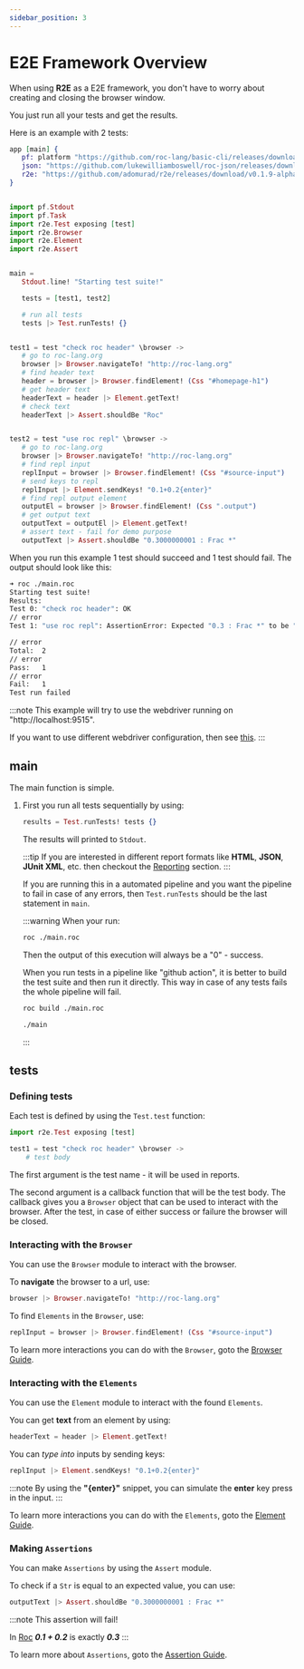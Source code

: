 ```yaml
---
sidebar_position: 3
---
```


# E2E Framework Overview

When using **R2E** as a E2E framework, you don't have to worry about
creating and closing the browser window.

You just run all your tests and get the results.

Here is an example with 2 tests:

```elixir title="main.roc
app [main] {
   pf: platform "https://github.com/roc-lang/basic-cli/releases/download/0.11.0/SY4WWMhWQ9NvQgvIthcv15AUeA7rAIJHAHgiaSHGhdY.tar.br",
   json: "https://github.com/lukewilliamboswell/roc-json/releases/download/0.10.0/KbIfTNbxShRX1A1FgXei1SpO5Jn8sgP6HP6PXbi-xyA.tar.br",
   r2e: "https://github.com/adomurad/r2e/releases/download/v0.1.9-alpha/xNfELlwnT0_LwpCyll4XcX_8yZmNcs1k5ewDcfaez_M.tar.br",
}


import pf.Stdout
import pf.Task
import r2e.Test exposing [test]
import r2e.Browser
import r2e.Element
import r2e.Assert


main =
   Stdout.line! "Starting test suite!"

   tests = [test1, test2]

   # run all tests
   tests |> Test.runTests! {}


test1 = test "check roc header" \browser ->
   # go to roc-lang.org
   browser |> Browser.navigateTo! "http://roc-lang.org"
   # find header text
   header = browser |> Browser.findElement! (Css "#homepage-h1")
   # get header text
   headerText = header |> Element.getText!
   # check text
   headerText |> Assert.shouldBe "Roc"


test2 = test "use roc repl" \browser ->
   # go to roc-lang.org
   browser |> Browser.navigateTo! "http://roc-lang.org"
   # find repl input
   replInput = browser |> Browser.findElement! (Css "#source-input")
   # send keys to repl
   replInput |> Element.sendKeys! "0.1+0.2{enter}"
   # find repl output element
   outputEl = browser |> Browser.findElement! (Css ".output")
   # get output text
   outputText = outputEl |> Element.getText!
   # assert text - fail for demo purpose
   outputText |> Assert.shouldBe "0.3000000001 : Frac *"
```

When you run this example 1 test should succeed and 1 test should fail.
The output should look like this:

```sh
➜ roc ./main.roc
Starting test suite!
Results:
Test 0: "check roc header": OK
// error
Test 1: "use roc repl": AssertionError: Expected "0.3 : Frac *" to be "0.3000000001 : Frac *"

// error
Total:  2
// error
Pass:   1
// error
Fail:   1
Test run failed
```

:::note
This example will try to use the webdriver running on "http://localhost:9515".

If you want to use different webdriver configuration, then see [this](guide/driver).
:::

## main

The main function is simple.

1.  First you run all tests sequentially by using:

    ```elixir
    results = Test.runTests! tests {}
    ```

    The results will printed to `Stdout`.

    :::tip
    If you are interested in different report formats like **HTML**, **JSON**, **JUnit XML**, etc.
    then checkout the [Reporting](guide/test#reporting) section.
    :::

    If you are running this in a automated pipeline and you want
    the pipeline to fail in case of any errors, then
    `Test.runTests` should be the last statement in `main`.

    :::warning
    When your run:

    ```sh
    roc ./main.roc
    ```

    Then the output of this execution will always be a "0" - success.

    When you run tests in a pipeline like "github action", it is better to build the test suite and then run it directly.
    This way in case of any tests fails the whole pipeline will fail.

    ```sh
    roc build ./main.roc

    ./main
    ```

    :::

## tests

### Defining tests

Each test is defined by using the `Test.test` function:

```elixir
import r2e.Test exposing [test]

test1 = test "check roc header" \browser ->
    # test body
```

The first argument is the test name - it will be used in reports.

The second argument is a callback function that will be the test body.
The callback gives you a `Browser` object that can be used to interact with the browser.
After the test, in case of either success or failure the browser will be closed.

### Interacting with the `Browser`

You can use the `Browser` module to interact with the browser.

To **navigate** the browser to a url, use:

```elixir
browser |> Browser.navigateTo! "http://roc-lang.org"
```

To find `Elements` in the `Browser`, use:

```elixir
replInput = browser |> Browser.findElement! (Css "#source-input")
```

To learn more interactions you can do with the `Browser`, goto the [Browser Guide](guide/browser/intro).

### Interacting with the `Elements`

You can use the `Element` module to interact with the found `Elements`.

You can get **text** from an element by using:

```elixir
headerText = header |> Element.getText!
```

You can _type into_ inputs by sending keys:

```elixir
replInput |> Element.sendKeys! "0.1+0.2{enter}"
```

:::note
By using the **"\{enter\}"** snippet, you can simulate the **enter** key press in the input.
:::

To learn more interactions you can do with the `Elements`, goto the [Element Guide](guide/element/intro).

### Making `Assertions`

You can make `Assertions` by using the `Assert` module.

To check if a `Str` is equal to an expected value, you can use:

```elixir
outputText |> Assert.shouldBe "0.3000000001 : Frac *"
```

:::note
This assertion will fail!

In [Roc](https://www.roc-lang.org/) **_0.1 + 0.2_** is exactly **_0.3_**
:::

To learn more about `Assertions`, goto the [Assertion Guide](guide/assert).
